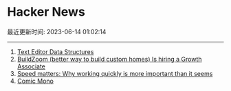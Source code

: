 # Hacker News

最近更新时间: 2023-06-14 01:02:14

--- 
1. [Text Editor Data Structures](https://cdacamar.github.io/data%20structures/algorithms/benchmarking/text%20editors/c++/editor-data-structures/) 
2. [BuildZoom (better way to build custom homes) Is hiring a Growth Associate](https://jobs.lever.co/buildzoom) 
3. [Speed matters: Why working quickly is more important than it seems](http://jsomers.net/blog/speed-matters) 
4. [Comic Mono](https://dtinth.github.io/comic-mono-font/) 

